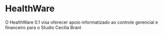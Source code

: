 # HealthWare
O HealthWare 0.1 visa oferecer apoio informatizado ao controle gerencial e financeiro para o Studio Cecilia Brant
